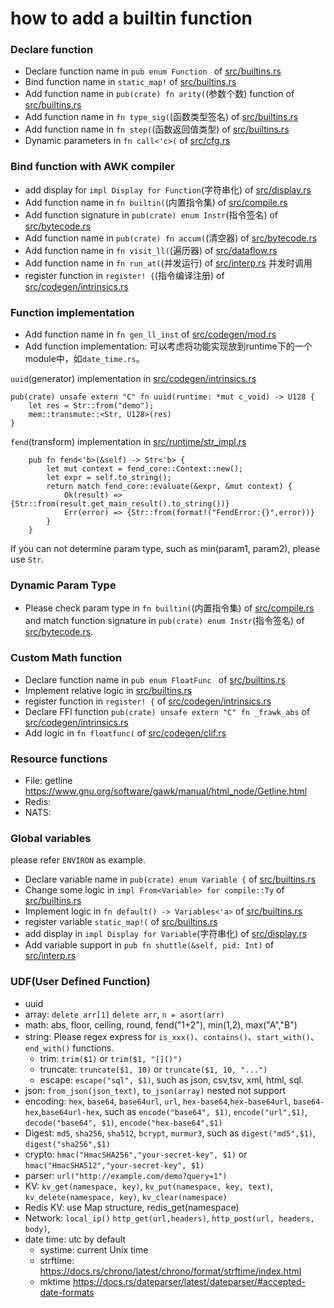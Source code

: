 # how to add a builtin function

### Declare function

* Declare function name in `pub enum Function ` of [src/builtins.rs](../src/builtins.rs)
* Bind function name in `static_map!` of [src/builtins.rs](../src/builtins.rs)
* Add function name in `pub(crate) fn arity(`(参数个数) function of [src/builtins.rs](../src/builtins.rs)
* Add function name in `fn type_sig(`(函数类型签名) of [src/builtins.rs](../src/builtins.rs)
* Add function name in `fn step(`(函数返回值类型) of [src/builtins.rs](../src/builtins.rs)
* Dynamic parameters in `fn call<'c>(` of [src/cfg.rs](../src/cfg.rs)

### Bind function with AWK compiler

* add display for `impl Display for Function`(字符串化) of [src/display.rs](../src/display.rs)
* Add function name in `fn builtin(`(内置指令集) of [src/compile.rs](../src/compile.rs)
* Add function signature in `pub(crate) enum Instr`(指令签名) of [src/bytecode.rs](../src/bytecode.rs)
* Add function name in `pub(crate) fn accum(`(清空器) of [src/bytecode.rs](../src/bytecode.rs)
* Add function name in `fn visit_ll(`(遍历器) of [src/dataflow.rs](../src/dataflow.rs)
* Add function name in `fn run_at(`(并发运行) of [src/interp.rs](../src/interp.rs) 并发时调用
* register function in `register! {`(指令编译注册) of [src/codegen/intrinsics.rs](../src/codegen/intrinsics.rs)

### Function implementation

* Add function name in `fn gen_ll_inst` of [src/codegen/mod.rs](../src/codegen/mod.rs)
* Add function implementation: 可以考虑将功能实现放到runtime下的一个module中，如`date_time.rs`。

`uuid`(generator) implementation in [src/codegen/intrinsics.rs](../src/codegen/intrinsics.rs)

```
pub(crate) unsafe extern "C" fn uuid(runtime: *mut c_void) -> U128 {
    let res = Str::from("demo");
    mem::transmute::<Str, U128>(res)
}
```

`fend`(transform) implementation in [src/runtime/str_impl.rs](../src/runtime/str_impl.rs)

```
    pub fn fend<'b>(&self) -> Str<'b> {
        let mut context = fend_core::Context::new();
        let expr = self.to_string();
        return match fend_core::evaluate(&expr, &mut context) {
            Ok(result) => {Str::from(result.get_main_result().to_string())}
            Err(error) => {Str::from(format!("FendError:{}",error))}
        }
    }
```

If you can not determine param type, such as min(param1, param2), please use `Str`.

### Dynamic Param Type

* Please check param type in `fn builtin(`(内置指令集) of [src/compile.rs](../src/compile.rs)  and match function
  signature in `pub(crate) enum Instr`(指令签名) of [src/bytecode.rs](../src/bytecode.rs).

### Custom Math function

* Declare function name in `pub enum FloatFunc ` of [src/builtins.rs](../src/builtins.rs)
* Implement relative logic in [src/builtins.rs](../src/builtins.rs)
* register function in `register! {` of [src/codegen/intrinsics.rs](../src/codegen/intrinsics.rs)
* Declare FFI function `pub(crate) unsafe extern "C" fn _frawk_abs`
  of [src/codegen/intrinsics.rs](../src/codegen/intrinsics.rs)
* Add logic in `fn floatfunc(` of [src/codegen/clif.rs](../src/codegen/clif.rs)

### Resource functions

* File: getline https://www.gnu.org/software/gawk/manual/html_node/Getline.html
* Redis:
* NATS:

### Global variables

please refer `ENVIRON` as example.

* Declare variable name in `pub(crate) enum Variable {` of [src/builtins.rs](../src/builtins.rs)
* Change some logic in `impl From<Variable> for compile::Ty` of [src/builtins.rs](../src/builtins.rs)
* Implement logic in `fn default() -> Variables<'a>` of [src/builtins.rs](../src/builtins.rs)
* register variable `static_map!(` of [src/builtins.rs](../src/builtins.rs)
* add display in `impl Display for Variable`(字符串化) of [src/display.rs](../src/display.rs)
* Add variable support in `pub fn shuttle(&self, pid: Int)` of [src/interp.rs](../src/interp.rs)

### UDF(User Defined Function)

* uuid
* array: `delete arr[1]` `delete arr`, `n = asort(arr)`
* math: abs, floor, ceiling, round, fend("1+2"), min(1,2), max("A","B")
* string:  Please regex express for `is_xxx()`、`contains()`、`start_with()`、`end_with()` functions.
    - trim: `trim($1)` or `trim($1, "[]()")`
    - truncate: `truncate($1, 10)` or `truncate($1, 10, "...")`
    - escape: `escape("sql", $1)`, such as json, csv,tsv, xml, html, sql.
* json: `from_json(json_text)`, `to_json(array)` nested not support
* encoding: `hex`, `base64`, `base64url`, `url`, `hex-base64`,`hex-base64url`, `base64-hex`,`base64url-hex`, such
  as `encode("base64", $1)`, `encode("url",$1)`, `decode("base64", $1)`, `encode("hex-base64",$1)`
* Digest: `md5`, `sha256`, `sha512`, `bcrypt`, `murmur3`, such as `digest("md5",$1)`, `digest("sha256",$1)`
* crypto: `hmac("HmacSHA256","your-secret-key", $1)` or `hmac("HmacSHA512","your-secret-key", $1)`
* parser: `url("http://example.com/demo?query=1")`
* KV: `kv_get(namespace, key)`, `kv_put(namespace, key, text)`, `kv_delete(namespace, key)`, `kv_clear(namespace)`
* Redis KV: use Map structure, redis_get(namespace)
* Network: `local_ip()`  `http_get(url,headers)`, `http_post(url, headers, body)`, 
* date time: utc by default
    - systime: current Unix time
    - strftime: https://docs.rs/chrono/latest/chrono/format/strftime/index.html
    - mktime https://docs.rs/dateparser/latest/dateparser/#accepted-date-formats
